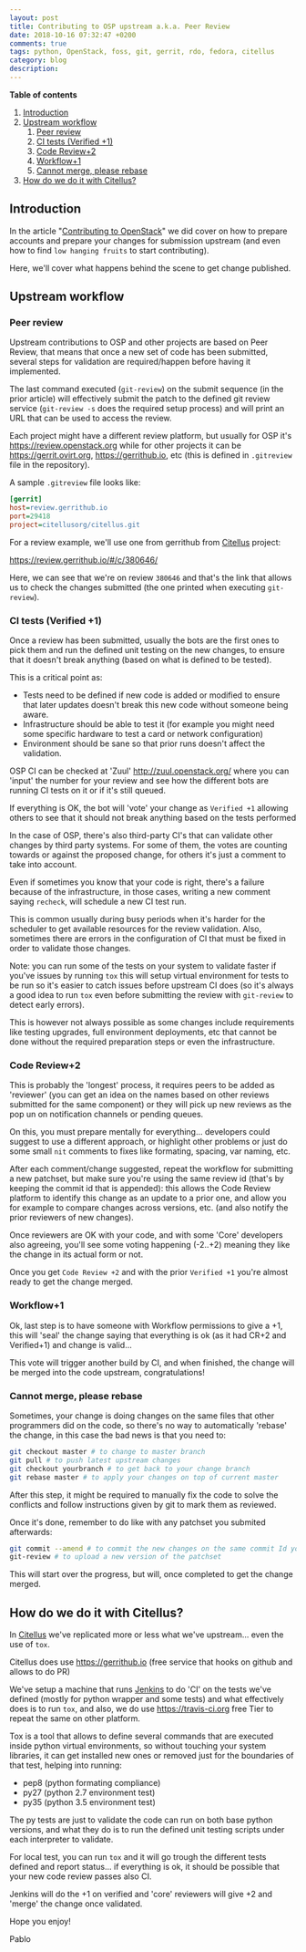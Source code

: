 ```yaml
---
layout: post
title: Contributing to OSP upstream a.k.a. Peer Review
date: 2018-10-16 07:32:47 +0200
comments: true
tags: python, OpenStack, foss, git, gerrit, rdo, fedora, citellus
category: blog
description:
---
```


**Table of contents**
<!-- TOC depthFrom:1 insertAnchor:true orderedList:true -->

1. [Introduction](#introduction)
2. [Upstream workflow](#upstream-workflow)
    1. [Peer review](#peer-review)
    2. [CI tests (Verified +1)](#ci-tests-verified-1)
    3. [Code Review+2](#code-review2)
    4. [Workflow+1](#workflow1)
    5. [Cannot merge, please rebase](#cannot-merge-please-rebase)
3. [How do we do it with Citellus?](#how-do-we-do-it-with-citellus)

<!-- /TOC -->

<a id="markdown-introduction" name="introduction"></a>
## Introduction
In the article "[Contributing to OpenStack]({filename}2016-07-21-contributing-to-openstack.markdown)" we did cover on how to prepare accounts and prepare your changes for submission upstream (and even how to find `low hanging fruits` to start contributing).

Here, we'll cover what happens behind the scene to get change published.

<a id="markdown-upstream-workflow" name="upstream-workflow"></a>
## Upstream workflow

<a id="markdown-peer-review" name="peer-review"></a>
### Peer review

Upstream contributions to OSP and other projects are based on Peer Review, that means that once a new set of code has been submitted, several steps for validation are required/happen before having it implemented.

The last command executed (`git-review`) on the submit sequence (in the prior article) will effectively submit the patch to the defined git review service (`git-review -s` does the required setup process) and will print an URL that can be used to access the review.

Each project might have a different review platform, but usually for OSP it's <https://review.openstack.org> while for other projects it can be <https://gerrit.ovirt.org>, <https://gerrithub.io>, etc (this is defined in `.gitreview` file in the repository).

A sample `.gitreview` file looks like:

~~~ini
[gerrit]
host=review.gerrithub.io
port=29418
project=citellusorg/citellus.git
~~~

For a review example, we'll use one from gerrithub from [Citellus](https://citellus.org) project:

<https://review.gerrithub.io/#/c/380646/>

Here, we can see that we're on review `380646` and that's the link that allows us to check the changes submitted (the one printed when executing `git-review`).

<a id="markdown-ci-tests-verified-1" name="ci-tests-verified-1"></a>
### CI tests (Verified +1)

Once a review has been submitted, usually the bots are the first ones to pick them and run the defined unit testing on the new changes, to ensure that it doesn't break anything (based on what is defined to be tested).

This is a critical point as:

- Tests need to be defined if new code is added or modified to ensure that later updates doesn't break this new code without someone being aware.
- Infrastructure should be able to test it (for example you might need some specific hardware to test a card or network configuration)
- Environment should be sane so that prior runs doesn't affect the validation.

OSP CI can be checked at 'Zuul' <http://zuul.openstack.org/> where you can 'input' the number for your review and see how the different bots are running CI tests on it or if it's still queued.

If everything is OK, the bot will 'vote' your change as `Verified +1` allowing others to see that it should not break anything based on the tests performed

In the case of OSP, there's also third-party CI's that can validate other changes by third party systems. For some of them, the votes are counting towards or against the proposed change, for others it's just a comment to take into account.

Even if sometimes you know that your code is right, there's a failure because of the infrastructure, in those cases, writing a new comment saying `recheck`, will schedule a new CI test run.

This is common usually during busy periods when it's harder for the scheduler to get available resources for the review validation. Also, sometimes there are errors in the configuration of CI that must be fixed in order to validate those changes.

Note: you can run some of the tests on your system to validate faster if you've issues by running `tox` this will setup virtual environment for tests to be run so it's easier to catch issues before upstream CI does (so it's always a good idea to run `tox` even before submitting the review with `git-review` to detect early errors).

This is however not always possible as some changes include requirements like testing upgrades, full environment deployments, etc that cannot be done without the required preparation steps or even the infrastructure.

<a id="markdown-code-review2" name="code-review2"></a>
### Code Review+2

This is probably the 'longest' process, it requires peers to be added as 'reviewer' (you can get an idea on the names based on other reviews submitted for the same component) or they will pick up new reviews as the pop un on notification channels or pending queues.

On this, you must prepare mentally for everything... developers could suggest to use a different approach, or highlight other problems or just do some small `nit` comments to fixes like formating, spacing, var naming, etc.

After each comment/change suggested, repeat the workflow for submitting a new patchset, but make sure you're using the same review id (that's by keeping the commit id that is appended): this allows the Code Review platform to identify this change as an update to a prior one, and allow you for example to compare changes across versions, etc. (and also notify the prior reviewers of new changes).

Once reviewers are OK with your code, and with some 'Core' developers also agreeing, you'll see some voting happening (-2..+2) meaning they like the change in its actual form or not.

Once you get `Code Review +2` and with the prior `Verified +1` you're almost ready to get the change merged.

<a id="markdown-workflow1" name="workflow1"></a>
### Workflow+1

Ok, last step is to have someone with Workflow permissions to give a +1, this will 'seal' the change saying that everything is ok (as it had CR+2 and Verified+1) and change is valid...

This vote will trigger another build by CI, and when finished, the change will be merged into the code upstream, congratulations!

<a id="markdown-cannot-merge-please-rebase" name="cannot-merge-please-rebase"></a>
### Cannot merge, please rebase

Sometimes, your change is doing changes on the same files that other programmers did on the code, so there's no way to automatically 'rebase' the change, in this case the bad news is that you need to:

~~~sh
git checkout master # to change to master branch
git pull # to push latest upstream changes
git checkout yourbranch # to get back to your change branch
git rebase master # to apply your changes on top of current master
~~~

After this step, it might be required to manually fix the code to solve the conflicts and follow instructions given by git to mark them as reviewed.

Once it's done, remember to do like with any patchset you submited afterwards:

~~~sh
git commit --amend # to commit the new changes on the same commit Id you used
git-review # to upload a new version of the patchset
~~~

This will start over the progress, but will, once completed to get the change merged.

<a id="markdown-how-do-we-do-it-with-citellus" name="how-do-we-do-it-with-citellus"></a>
## How do we do it with Citellus?

In [Citellus](https://citellus.org/) we've replicated more or less what we've upstream... even the use of `tox`.

Citellus does use <https://gerrithub.io> (free service that hooks on github and allows to do PR)

We've setup a machine that runs [Jenkins]({filename}2017-08-17-Jenkins-for-running-CI-tests.markdown) to do 'CI' on the tests we've defined (mostly for python wrapper and some tests) and what effectively does is to run `tox`, and also, we do use <https://travis-ci.org> free Tier to repeat the same on other platform.

Tox is a tool that allows to define several commands that are executed inside python virtual environments, so without touching your system libraries, it can get installed new ones or removed just for the boundaries of that test, helping into running:

- pep8 (python formating compliance)
- py27 (python 2.7 environment test)
- py35 (python 3.5 environment test)

The py tests are just to validate the code can run on both base python versions, and what they do is to run the defined unit testing scripts under each interpreter to validate.

For local test, you can run `tox` and it will go trough the different tests defined and report status... if everything is ok, it should be possible that your new code review passes also CI.

Jenkins will do the +1 on verified and 'core' reviewers will give +2 and 'merge' the change once validated.

Hope you enjoy!

Pablo
